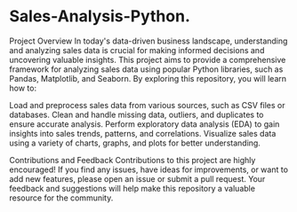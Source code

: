 # Sales-Analysis-Python.
Project Overview
In today's data-driven business landscape, understanding and analyzing sales data is crucial for making informed decisions and uncovering valuable insights. This project aims to provide a comprehensive framework for analyzing sales data using popular Python libraries, such as Pandas, Matplotlib, and Seaborn. By exploring this repository, you will learn how to:

Load and preprocess sales data from various sources, such as CSV files or databases.
Clean and handle missing data, outliers, and duplicates to ensure accurate analysis.
Perform exploratory data analysis (EDA) to gain insights into sales trends, patterns, and correlations.
Visualize sales data using a variety of charts, graphs, and plots for better understanding.

Contributions and Feedback
Contributions to this project are highly encouraged! If you find any issues, have ideas for improvements, or want to add new features, please open an issue or submit a pull request. Your feedback and suggestions will help make this repository a valuable resource for the community.
